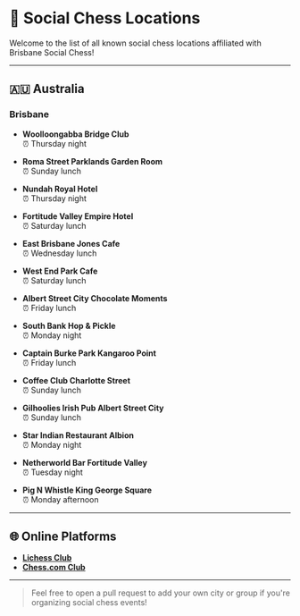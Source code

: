 # 📍 Social Chess Locations

Welcome to the list of all known social chess locations affiliated with Brisbane Social Chess!

---

## 🇦🇺 Australia

### Brisbane

- **Woolloongabba Bridge Club**  
  ⏰ Thursday night

- **Roma Street Parklands Garden Room**  
  ⏰ Sunday lunch

- **Nundah Royal Hotel**  
  ⏰ Thursday night

- **Fortitude Valley Empire Hotel**  
  ⏰ Saturday lunch

- **East Brisbane Jones Cafe**  
  ⏰ Wednesday lunch

- **West End Park Cafe**  
  ⏰ Saturday lunch

- **Albert Street City Chocolate Moments**  
  ⏰ Friday lunch

- **South Bank Hop & Pickle**  
  ⏰ Monday night

- **Captain Burke Park Kangaroo Point**  
  ⏰ Friday lunch

- **Coffee Club Charlotte Street**  
  ⏰ Sunday lunch

- **Gilhoolies Irish Pub Albert Street City**  
  ⏰ Sunday lunch

- **Star Indian Restaurant Albion**  
  ⏰ Monday night

- **Netherworld Bar Fortitude Valley**  
  ⏰ Tuesday night

- **Pig N Whistle King George Square**  
  ⏰ Monday afternoon

---

## 🌐 Online Platforms

- **[Lichess Club](https://lichess.org/)**  
- **[Chess.com Club](https://www.chess.com/)**

---

> Feel free to open a pull request to add your own city or group if you're organizing social chess events!
